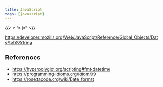 ```yaml
---
title: JavaScript
tags: [javascript]
---
```


{{< c "a.js" >}}

<https://developer.mozilla.org/Web/JavaScript/Reference/Global_Objects/Date/toISOString>

## References

- <https://hyperpolyglot.org/scripting#fmt-datetime>
- <https://programming-idioms.org/idiom/99>
- <https://rosettacode.org/wiki/Date_format>
